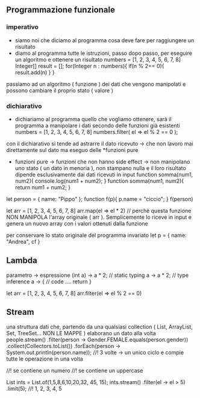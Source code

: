 ## Programmazione funzionale

### imperativo
- siamo noi che diciamo al programma cosa deve fare per raggiungere un risultato
- diamo al programma tutte le istruzioni, passo dopo passo, per eseguire un algoritmo e ottenere un risultato
numbers = [1, 2, 3, 4, 5, 6, 7, 8]
Integer[] result = [];
for(Integer n : numbers){
    if(n % 2== 0){
        result.add(n)
    }
}

passiamo ad un algoritmo ( funzione ) dei dati che vengono manipolati e possono cambiare il proprio stato ( valore )


### dichiarativo
- dichiariamo al programma quello che vogliamo ottenere, sarà il programma a manipolare i dati secondo delle funzioni già esistenti
numbers = [1, 2, 3, 4, 5, 6, 7, 8]
numbers.filter( el => el % 2 == 0 );

con il dichiarativo si tende ad astrarre il dato ricevuto -> che non lavoro mai direttamente sul dato ma eseguo delle *funzioni pure


* funzioni pure -> funzioni che non hanno side effect -> non manipolano uno stato ( un dato in menoria ), non stampano nulla e il loro risultato dipende esclusivamente dai dati ricevuti in input
function somma(num1, num2){ console.log(num1 + num2); }
function somma(num1, num2){ return num1 + num2; }

let person = { name: "Pippo" };
function f(p){
    p.name = "ciccio";
}
f(person)


let arr = [1, 2, 3, 4, 5, 6, 7, 8]
 arr.map(el => el * 2) // perchè questa funzione NON MANIPOLA l'array originale ( arr ). Semplicemente lo riceve in input e genera un nuovo array con i valori ottenuti dalla funzione

per conservare lo stato originale del programma invariato
let p = {
    name: "Andrea",
    cf
}


## Lambda
parametro -> espressione
(int a) -> a * 2; // static typing
a -> a * 2; // type inference
a -> {
    // code ....
    return
}

let arr = [1, 2, 3, 4, 5, 6, 7, 8]
arr.filter(el => el % 2 == 0)


## Stream
una struttura dati che, partendo da una qualsiasi collection ( List, ArrayList, Set, TreeSet... NON LE MAPPE ) elaborano un dato alla volta
 people.stream()
    .filter(person -> Gender.FEMALE.equals(person.gender))
    .collect(Collectors.toList())
    .forEach(person -> System.out.println(person.name));
    //! 3 volte -> un unico ciclo e compie tutte le operazione in una volta

//! se contiene un numero
//! se contiene un uppercase


 List<Integer> ints = List.of(1,5,8,6,10,20,32, 45, 15);
        ints.stream()
            .filter(el -> el > 5)
            .limit(5); //! 1, 2, 3, 4, 5
